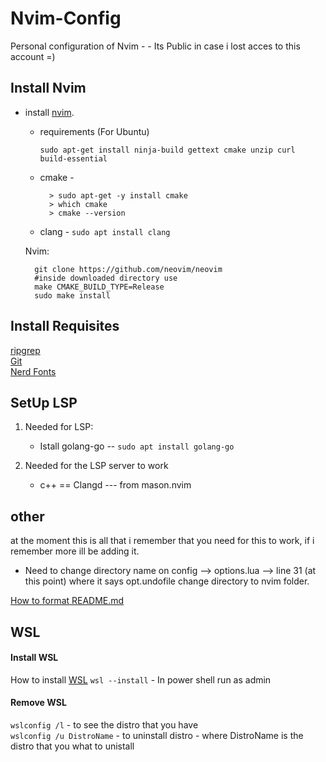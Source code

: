 # Nvim-Config
Personal configuration of Nvim - - Its Public in case i lost acces to this account  =)

## Install Nvim
+ install [nvim](https://github.com/neovim/neovim/blob/master/INSTALL.md#install-from-source).
  - requirements (For Ubuntu)
    ```
    sudo apt-get install ninja-build gettext cmake unzip curl build-essential
    ```
  - cmake -
    ```  
      > sudo apt-get -y install cmake
      > which cmake
      > cmake --version
    ```
  - clang - `sudo apt install clang`
 
  Nvim:
    ```
      git clone https://github.com/neovim/neovim
      #inside downloaded directory use
      make CMAKE_BUILD_TYPE=Release
      sudo make install
    ```

## Install Requisites
[ripgrep](https://github.com/BurntSushi/ripgrep?tab=readme-ov-file#installation)<br>
[Git](https://git-scm.com/download/win)<br>
[Nerd Fonts](https://www.nerdfonts.com/font-downloads)<br>

## SetUp LSP
1. Needed for LSP: <br>
   - Istall golang-go -- `sudo apt install golang-go` <br>

2. Needed for the LSP server to work
   - c++  == Clangd  --- from mason.nvim
  

## other
at the moment this is all that i remember that you need for this to work, if i remember more ill be adding it. <br>

* Need to change directory name on config --> options.lua --> line 31 (at this point)  where it says opt.undofile change directory to nvim folder.

[How to format README.md](https://docs.github.com/en/get-started/writing-on-github/getting-started-with-writing-and-formatting-on-github/basic-writing-and-formatting-syntax)

## WSL
#### Install WSL
How to install [WSL](https://learn.microsoft.com/en-us/windows/wsl/install-manual)
`wsl --install` - In power shell run as admin <br>


#### Remove WSL
`wslconfig /l` - to see the distro that you have <br>
`wslconfig /u DistroName`  - to uninstall distro - where DistroName is the distro that you what to unistall <br>
